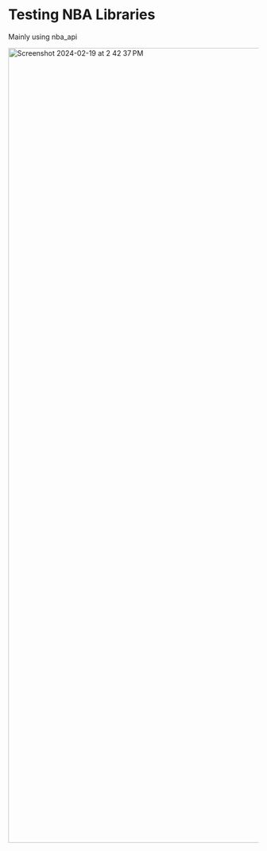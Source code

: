 # Testing NBA Libraries

Mainly using nba_api

<img width="1596" alt="Screenshot 2024-02-19 at 2 42 37 PM" src="https://github.com/empotts/nba-testing-grounds/assets/108480273/e1b950ff-7afb-4ac2-b0b5-340964b4f881">
